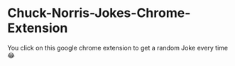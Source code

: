# Chuck-Norris-Jokes-Chrome-Extension
You click on this google chrome extension to get a random Joke every time 😂
